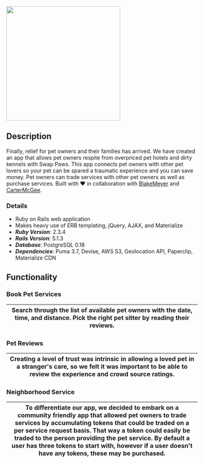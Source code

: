 <img src="https://github.com/markjnkim/swappaws/blob/master/app/assets/images/swap_paws_logo.png" width="300" />

## Description
Finally, relief for pet owners and their families has arrived.  We have created an app that allows pet owners respite from overpriced pet hotels and dirty kennels with Swap Paws.  This app connects pet owners with other pet lovers so your pet can be spared a traumatic experience and you can save money.  Pet owners can trade services with other pet owners as well as purchase services. Built with :heart: in collaboration with [BlakeMeyer](https://github.com/blakeynwa) and [CarterMcGee](https://github.com/carterm912).

### Details
* Ruby on Rails web application
* Makes heavy use of ERB templating, jQuery, AJAX, and Materialize
* ___Ruby Version___: 2.3.4
* ___Rails Version___: 5.1.3
* ___Database___: PostgreSQL 0.18
* ___Dependencies___: Puma 3.7, Devise, AWS S3, Geolocation API, Paperclip, Materialize CDN

## Functionality

### Book Pet Services
Search through the list of available pet owners with the date, time, and distance.  Pick the right pet sitter by reading their reviews.| 
------------------------------ | 

### Pet Reviews
Creating a level of trust was intrinsic in allowing a loved pet in a stranger's care, so we felt it was important to be able to review the experience and crowd source ratings.  |
------------------------------ | 

### Neighborhood Service
To differentiate our app, we decided to embark on a community friendly app that allowed pet owners to trade services by accumulating tokens that could be traded on a per service request basis.  That way a token could easily be traded to the person providing the pet service.   By default a user has three tokens to start with, however if a user doesn't have any tokens, these may be purchased. |
------------------------------ |


